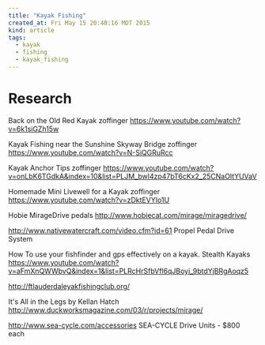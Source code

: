 ```yaml
---
title: "Kayak Fishing"
created_at: Fri May 15 20:48:16 MDT 2015
kind: article
tags:
  - kayak
  - fishing
  - kayak_fishing
---
```


# Research


Back on the Old Red Kayak
zoffinger
https://www.youtube.com/watch?v=6k1siGZh15w




Kayak Fishing near the Sunshine Skyway Bridge
zoffinger 
https://www.youtube.com/watch?v=N-SiQGRuRcc




Kayak Anchor Tips
zoffinger 
https://www.youtube.com/watch?v=onLbK6TGdkA&index=10&list=PLJM_bwl4zp47bT6cKx2_25CNaOItYUVaV



Homemade Mini Livewell for a Kayak
zoffinger 
https://www.youtube.com/watch?v=zDktEVYIo1U



Hobie MirageDrive pedals
http://www.hobiecat.com/mirage/miragedrive/





http://www.nativewatercraft.com/video.cfm?id=61
Propel Pedal Drive System





How To use your fishfinder and gps effectively on a kayak.
Stealth Kayaks 
https://www.youtube.com/watch?v=aFmXnQWWbvQ&index=1&list=PLRcHrSfbVfl6qJBoyi_9btdYjBRgAoqz5


http://ftlauderdaleyakfishingclub.org/



It's All in the Legs
by Kellan Hatch
http://www.duckworksmagazine.com/03/r/projects/mirage/




http://www.sea-cycle.com/accessories
SEA-CYCLE Drive Units - $800 each

